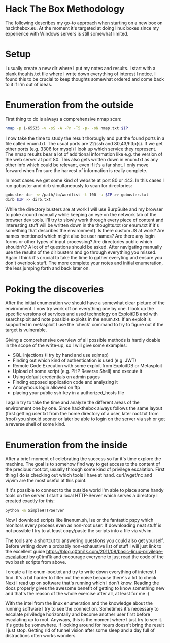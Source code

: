 # Hack The Box Methodology

The following describes my go-to approach when starting on a new box on hackthebox.eu. At the moment it's targeted at doing linux boxes since my experience with Windows servers is still somewhat limited.

# Setup

I usually create a new dir where I put my notes and results. I start with a blank thouhts.txt file where I write down everything of interest I notice. I found this to be crucial to keep thoughts somewhat ordered and come back to it if I'm out of ideas.

# Enumeration from the outside

First thing to do is always a comprehensive nmap scan:

```bash
nmap -p 1-65535 -v -sS -A -Pn -T5 -p- -oN nmap.txt $IP
```  
I now take the time to study the result thorougly and put the found ports in a file called enum.txt. The usual ports are 22/ssh and 80,43/http(s). If we get other ports (e.g. 3306 for mysql) I look up which service they represent. The nmap results bear a lot of additional information like e.g. the version of the web server at port 80. This also gets written down in enum.txt as any other info which could be relevant, even if it's a far shot. I only move forward when I'm sure the harvest of information is really complete.

In most cases we get some kind of website at port 80 or 443. In this cases I run gobuster and dirb simultaneously to scan for directories:

```bash
gobuster dir -w /path/to/wordlist -t 100 -u $IP >> gobuster.txt
dirb $IP >> dirb.txt
```
While the directory busters are at work I will use BurpSuite and my browser to poke around manually while keeping an eye on the network tab of the browser dev tools. I'll try to slowly work through every piece of content and interesting stuff will be written down in the thoughts.txt (or enum.txt if it's something that describes the environment). Is there custom JS at work? Are names mentioned which might also be user names? Are there any login forms or other types of input processing? Are directories public which shouldn't? A lot of of questions should be asked. After navigating manually use the results of the dir busters and go through everything you missed. Again I think it's crucial to take the time to gather everyting and ensure you don't overlook stuff. The more complete your notes and initial enumeration, the less jumping forth and back later on.

# Poking the discoveries

After the initial enumeration we should have a somewhat clear picture of the environment. I now try work off on everything one by one. I look up the specific versions of services and used technology on ExploitDB and with searchsploit and note possible exploits in the enum.txt. If an exploit is supported in metasploit I use the 'check' command to try to figure out if the target is vulnerable.

Giving a comprehensive overview of all possible methods is hardly doable in the scope of the write-up, so I will give some examples:

* SQL-Injections (I try by hand and use sqlmap)
* Finding out which kind of authentication is used (e.g. JWT)
* Remote Code Execution with some exploit from ExploitDB or Metasploit
* Upload of some script (e.g. PHP Reverse Shell) and execute it
* Using default credentials on admin pages
* Finding exposed application code and analyzing it
* Anonymous login allowed on ftp
* placing your public ssh-key in a authorized_hosts file

I again try to take the time and analyze the different areas of the environment one by one. Since hackthebox always follows the same layout (first getting user.txt from the home directory of a user, later root.txt from /root) you should sooner or later be able to login on the server via ssh or get a reverse shell of some kind.  

# Enumeration from the inside

After a brief moment of celebrating the success so far it's time explore the machine. The goal is to somehow find way to get access to the content of the precious root.txt, usually through some kind of privilege escalation. First thing I do is checking out which tools I have at hand. curl/wget/nc and vi/vim are the most useful at this point. 

If it's possible to connect to the outside world I'm able to place some handy tools on the server. I start a local HTTP-Server which serves a directory I created exactly for this:

```bash
python -m SimpleHTTPServer
```

Now I download scripts like linenum.sh, lse or the fantastic pspy which monitors every process even as non-root user. If downloading neat stuff is not possible I try to at least copy/paste the scripts into a file via vi/vim.

The tools are a shortcut to answering questions you could also get yourself. Before writing down a probably non-exhaustive list of stuff I will just link to the excellent guide https://blog.g0tmi1k.com/2011/08/basic-linux-privilege-escalation/ by g0tmi1k and encourage everyone to just read the code of the two bash scripts from above.

I create a file enum-box.txt and try to write down everything of interest I find. It's a bit harder to filter out the noise because there's a lot to check. Next I read up on software that's running which I don't know. Reading the docs properly gives the awesome benefit of getting to know something new and that's the reason of the whole exercise after all, at least for me :)

With the intel from the linux enumeration and the knowledge about the running software I try to see the connection. Sometimes it's necessary to escalate priviledge horizontally and become another user first before escalating up to root. Anyways, this is the moment where I just try to see it. It's gotta be somewhere. If looking around for hours doesn't bring the result I just stop. Getting rid of tunnel vision after some sleep and a day full of distractions often works wonders.
